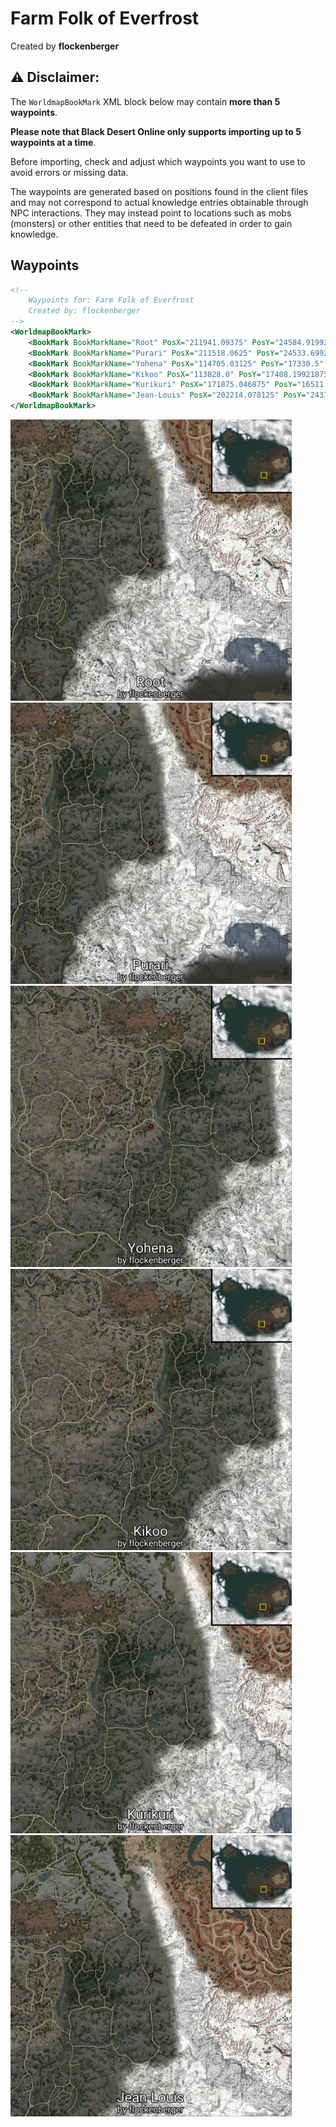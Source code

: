# Farm Folk of Everfrost
Created by **flockenberger**

## ⚠️ Disclaimer:
The `WorldmapBookMark` XML block below may contain **more than 5 waypoints**.

**Please note that Black Desert Online only supports importing up to 5 waypoints at a time**.

Before importing, check and adjust which waypoints you want to use to avoid errors or missing data.

The waypoints are generated based on positions found in the client files and may not correspond to actual knowledge entries obtainable through NPC interactions.
They may instead point to locations such as mobs (monsters) or other entities that need to be defeated in order to gain knowledge.

## Waypoints
```xml
<!--
    Waypoints for: Farm Folk of Everfrost
    Created by: flockenberger
-->
<WorldmapBookMark>
    <BookMark BookMarkName="Root" PosX="211941.09375" PosY="24584.919921875" PosZ="-393605.0" />
    <BookMark BookMarkName="Purari" PosX="211518.0625" PosY="24533.69921875" PosZ="-391770.875" />
    <BookMark BookMarkName="Yohena" PosX="114705.03125" PosY="17330.5" PosZ="-375418.0" />
    <BookMark BookMarkName="Kikoo" PosX="113828.0" PosY="17408.19921875" PosZ="-375810.0" />
    <BookMark BookMarkName="Kurikuri" PosX="171875.046875" PosY="16511.80078125" PosZ="-360940.96875" />
    <BookMark BookMarkName="Jean-Louis" PosX="202214.078125" PosY="24374.900390625" PosZ="-330292.96875" />
</WorldmapBookMark>
```

<img src="./Farm Folk of Everfrost_Root_Preview.webp" width="450"/> <img src="./Farm Folk of Everfrost_Purari_Preview.webp" width="450"/> <img src="./Farm Folk of Everfrost_Yohena_Preview.webp" width="450"/> <img src="./Farm Folk of Everfrost_Kikoo_Preview.webp" width="450"/> <img src="./Farm Folk of Everfrost_Kurikuri_Preview.webp" width="450"/> <img src="./Farm Folk of Everfrost_Jean-Louis_Preview.webp" width="450"/> 